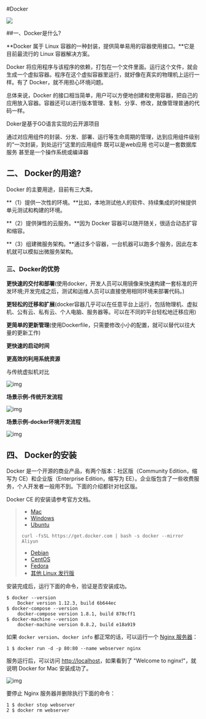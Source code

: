 #Docker

<img src="http://www.ruanyifeng.com/blogimg/asset/2018/bg2018020901.png">

##一、Docker是什么?

**Docker 属于 Linux 容器的一种封装，提供简单易用的容器使用接口。**它是目前最流行的 Linux 容器解决方案。

Docker 将应用程序与该程序的依赖，打包在一个文件里面。运行这个文件，就会生成一个虚拟容器。程序在这个虚拟容器里运行，就好像在真实的物理机上运行一样。有了 Docker，就不用担心环境问题。

总体来说，Docker 的接口相当简单，用户可以方便地创建和使用容器，把自己的应用放入容器。容器还可以进行版本管理、复制、分享、修改，就像管理普通的代码一样。

Doker是基于GO语言实现的云开源项目

通过对应用组件的封装、分发、部署、运行等生命周期的管理，达到应用组件级别的“一次封装，到处运行”这里的应用组件 既可以是web应用 也可以是一套数据库服务 甚至是一个操作系统或编译器

## 二、 Docker的用途?

Docker 的主要用途，目前有三大类。

**（1）提供一次性的环境。**比如，本地测试他人的软件、持续集成的时候提供单元测试和构建的环境。

**（2）提供弹性的云服务。**因为 Docker 容器可以随开随关，很适合动态扩容和缩容。

**（3）组建微服务架构。**通过多个容器，一台机器可以跑多个服务，因此在本机就可以模拟出微服务架构。

### 三、Docker的优势

**更快速的交付和部署**(使用docker，开发人员可以用镜像来快速构建一套标准的开发环境;开发完成之后，测试和运维人员可以直接使用相同环境来部署代码。)

**更轻松的迁移和扩展**(docker容器几乎可以在任意平台上运行，包括物理机、虚拟机、公有云、私有云、个人电脑、服务器等。可以在不同的平台轻松地迁移应用)

**更简单的更新管理**(使用Dockerfile，只需要修改小小的配置，就可以替代以往大量的更新工作)

**更快速的启动时间**

**更高效的利用系统资源**

与传统虚拟机对比

![img](https://img-blog.csdn.net/20170408154126266?watermark/2/text/aHR0cDovL2Jsb2cuY3Nkbi5uZXQvcmVsYXhfaGI=/font/5a6L5L2T/fontsize/400/fill/I0JBQkFCMA==/dissolve/70/gravity/Center)

**场景示例-传统开发流程**

![img](https://img-blog.csdn.net/20170408154322284?watermark/2/text/aHR0cDovL2Jsb2cuY3Nkbi5uZXQvcmVsYXhfaGI=/font/5a6L5L2T/fontsize/400/fill/I0JBQkFCMA==/dissolve/70/gravity/Center)

**场景示例-docker环境开发流程**

![img](https://img-blog.csdn.net/20170408154455025?watermark/2/text/aHR0cDovL2Jsb2cuY3Nkbi5uZXQvcmVsYXhfaGI=/font/5a6L5L2T/fontsize/400/fill/I0JBQkFCMA==/dissolve/70/gravity/Center)

 

## 四、 Docker的安装

Docker 是一个开源的商业产品，有两个版本：社区版（Community Edition，缩写为 CE）和企业版（Enterprise Edition，缩写为 EE）。企业版包含了一些收费服务，个人开发者一般用不到。下面的介绍都针对社区版。

Docker CE 的安装请参考官方文档。

> - [Mac](https://docs.docker.com/docker-for-mac/install/)
> - [Windows](https://docs.docker.com/docker-for-windows/install/)
> - [Ubuntu](https://docs.docker.com/install/linux/docker-ce/ubuntu/)
>
> ```
> curl -fsSL https://get.docker.com | bash -s docker --mirror Aliyun
> ```
>
>  
>
> - [Debian](https://docs.docker.com/install/linux/docker-ce/debian/)
> - [CentOS](https://docs.docker.com/install/linux/docker-ce/centos/)
> - [Fedora](https://docs.docker.com/install/linux/docker-ce/fedora/)
> - [其他 Linux 发行版](https://docs.docker.com/install/linux/docker-ce/binaries/)

安装完成后，运行下面的命令，验证是否安装成功。

```
$ docker --version
	Docker version 1.12.3, build 6b644ec
$ docker-compose --version
	docker-compose version 1.8.1, build 878cff1
$ docker-machine --version
	docker-machine version 0.8.2, build e18a919
```

如果 `docker version`、`docker info` 都正常的话，可以运行一个 [Nginx 服务器](https://hub.docker.com/_/nginx/)：

```
1 $ docker run -d -p 80:80 --name webserver nginx
```

服务运行后，可以访问 [http://localhost](http://localhost/)，如果看到了 "Welcome to nginx!"，就说明 Docker for Mac 安装成功了。

![img](https://yeasy.gitbooks.io/docker_practice/content/install/_images/install-mac-example-nginx.png)

要停止 Nginx 服务器并删除执行下面的命令：

```
1 $ docker stop webserver
2 $ docker rm webserver
```